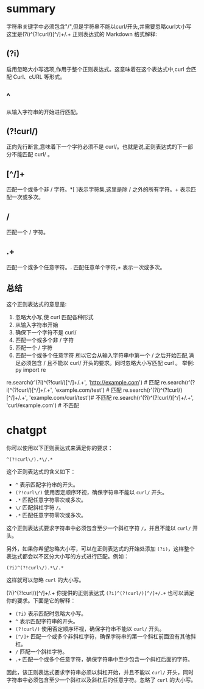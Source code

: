 # summary
字符串关键字中必须包含"/",但是字符串不能以curl/开头,并需要忽略curl大小写
这里是(?i)^(?!curl/)[^/]+/.+ 正则表达式的 Markdown 格式解释:
## (?i)
启用忽略大小写选项,作用于整个正则表达式。这意味着在这个表达式中,curl 会匹配 Curl、cURL 等形式。
## ^ 
从输入字符串的开始进行匹配。
## (?!curl/)
正向先行断言,意味着下一个字符必须不是 curl/。也就是说,正则表达式的下一部分不能匹配 curl/ 。
## [^/]+ 
匹配一个或多个非 / 字符。*[ ]表示字符集,这里是除 / 之外的所有字符。+ 表示匹配一次或多次。
## /
匹配一个 / 字符。
## .+  
匹配一个或多个任意字符。. 匹配任意单个字符,+ 表示一次或多次。
## 总结
这个正则表达式的意思是:
1. 忽略大小写,使 curl 匹配各种形式
2. 从输入字符串开始
3. 确保下一个字符不是 curl/
4. 匹配一个或多个非 / 字符
5. 匹配一个 / 字符
6. 匹配一个或多个任意字符
所以它会从输入字符串中第一个 / 之后开始匹配,满足必须包含 / 且不能以 curl/ 开头的要求。同时忽略大小写匹配 curl 。
举例:
py
import re

re.search(r'(?i)^(?!curl/)[^/]+/.+', 'http://example.com')   # 匹配 
re.search(r'(?i)^(?!curl/)[^/]+/.+', 'example.com/test')     # 匹配
re.search(r'(?i)^(?!curl/)[^/]+/.+', 'example.com/curl/test')# 不匹配
re.search(r'(?i)^(?!curl/)[^/]+/.+', 'curl/example.com')     # 不匹配

# chatgpt
你可以使用以下正则表达式来满足你的要求：

```regex
^(?!curl\/).*\/.*
```

这个正则表达式的含义如下：

- `^` 表示匹配字符串的开头。
- `(?!curl\/)` 使用否定顺序环视，确保字符串不能以 `curl/` 开头。
- `.*` 匹配任意字符零次或多次。
- `\/` 匹配斜杠字符 `/`。
- `.*` 匹配任意字符零次或多次。

这个正则表达式要求字符串中必须包含至少一个斜杠字符 `/`，并且不能以 `curl/` 开头。

另外，如果你希望忽略大小写，可以在正则表达式的开始处添加 `(?i)`，这样整个表达式都会以不区分大小写的方式进行匹配。例如：

```regex
(?i)^(?!curl\/).*\/.*
```

这样就可以忽略 `curl` 的大小写。

(?i)^(?!curl/)[^/]+/.+
你提供的正则表达式 `(?i)^(?!curl/)[^/]+/.+` 也可以满足你的要求。下面是它的解释：

- `(?i)` 表示匹配时忽略大小写。
- `^` 表示匹配字符串的开头。
- `(?!curl/)` 使用否定顺序环视，确保字符串不能以 `curl/` 开头。
- `[^/]+` 匹配一个或多个非斜杠字符，确保字符串的第一个斜杠前面没有其他斜杠。
- `/` 匹配一个斜杠字符。
- `.+` 匹配一个或多个任意字符，确保字符串中至少包含一个斜杠后面的字符。

因此，该正则表达式要求字符串必须以斜杠开始，并且不能以 `curl/` 开头，同时字符串中必须包含至少一个斜杠以及斜杠后的任意字符。忽略了 `curl` 的大小写。
